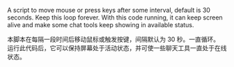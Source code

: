 A script to move mouse or press keys after some interval, default is 30 seconds. Keep this loop forever.
With this code running, it can keep screen alive and make some chat tools keep showing in available status.

本脚本在每隔一段时间后移动鼠标或触发按键，间隔默认为 30 秒。一直循环。
运行此代码后，它可以保持屏幕处于活动状态，并可使一些聊天工具一直处于在线状态。
